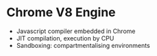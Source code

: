 # Chrome V8 Engine
- Javascript compiler embedded in Chrome
- JIT compilation, execution by CPU
- Sandboxing: compartmentalising environments
  